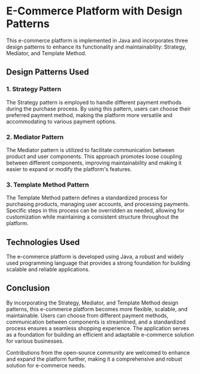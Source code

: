 # E-Commerce Platform with Design Patterns

This e-commerce platform is implemented in Java and incorporates three design patterns to enhance its functionality and maintainability: Strategy, Mediator, and Template Method.

## Design Patterns Used

### 1. Strategy Pattern

The Strategy pattern is employed to handle different payment methods during the purchase process. By using this pattern, users can choose their preferred payment method, making the platform more versatile and accommodating to various payment options.

### 2. Mediator Pattern

The Mediator pattern is utilized to facilitate communication between product and user components. This approach promotes loose coupling between different components, improving maintainability and making it easier to expand or modify the platform's features.

### 3. Template Method Pattern

The Template Method pattern defines a standardized process for purchasing products, managing user accounts, and processing payments. Specific steps in this process can be overridden as needed, allowing for customization while maintaining a consistent structure throughout the platform.

## Technologies Used

The e-commerce platform is developed using Java, a robust and widely used programming language that provides a strong foundation for building scalable and reliable applications.

## Conclusion

By incorporating the Strategy, Mediator, and Template Method design patterns, this e-commerce platform becomes more flexible, scalable, and maintainable. Users can choose from different payment methods, communication between components is streamlined, and a standardized process ensures a seamless shopping experience. The application serves as a foundation for building an efficient and adaptable e-commerce solution for various businesses.

Contributions from the open-source community are welcomed to enhance and expand the platform further, making it a comprehensive and robust solution for e-commerce needs.

